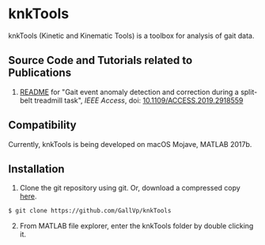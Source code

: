# knkTools

knkTools (Kinetic and Kinematic Tools) is a toolbox for analysis of gait data.

## Source Code and Tutorials related to Publications

1. [README](https://github.com/GallVp/knktools/tree/master/algorithms/daca) for "Gait event anomaly detection and correction during a split-belt treadmill task", *IEEE Access*, doi: [10.1109/ACCESS.2019.2918559](https://doi.org/10.1109/ACCESS.2019.2918559)

## Compatibility

Currently, knkTools is being developed on macOS Mojave, MATLAB 2017b.

## Installation

1. Clone the git repository using git. Or, download a compressed copy [here](https://codeload.github.com/GallVp/knkTools/zip/master).

```bash
$ git clone https://github.com/GallVp/knkTools
```

2. From MATLAB file explorer, enter the knkTools folder by double clicking it.